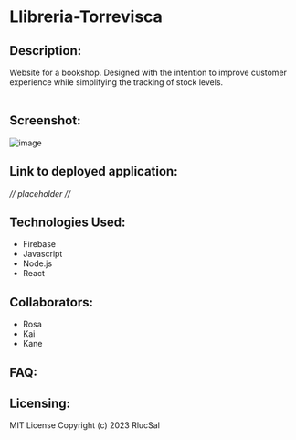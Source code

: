 # Llibreria-Torrevisca

## Description:

Website for a bookshop. Designed with the intention to improve customer experience while simplifying the tracking of stock levels.
<br>
<br>

## Screenshot:

![image](https://github.com/RlucSal/Llibreria-Torrevisca/assets/145674108/fbf5cd8f-abe1-4a3b-b7ab-b410f7168ba7)

## Link to deployed application:

_// placeholder //_

## Technologies Used:

- Firebase
- Javascript
- Node.js
- React

## Collaborators:

- Rosa
- Kai
- Kane

## FAQ:

## Licensing:

MIT License
Copyright (c) 2023 RlucSal
